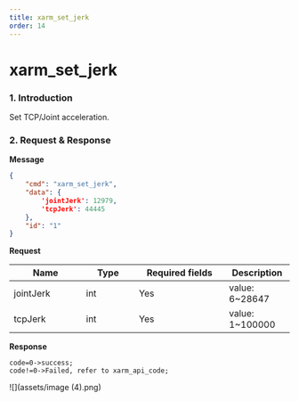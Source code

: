 ```yaml
---
title: xarm_set_jerk
order: 14
---
```

# xarm\_set\_jerk
### 1. Introduction
Set TCP/Joint acceleration.
### 2. Request & Response
**Message**
```json
{
    "cmd": "xarm_set_jerk",
    "data": {
        'jointJerk': 12979,
        'tcpJerk': 44445
    },
    "id": "1"
}
```
**Request**
<table data-full-width="true"><thead><tr><th width="114">Name</th><th width="79">Type</th><th width="146">Required fields</th><th>Description</th></tr></thead><tbody><tr><td>jointJerk</td><td>int</td><td>Yes</td><td>value: 6~28647</td></tr><tr><td>tcpJerk</td><td>int</td><td>Yes</td><td>value: 1~100000</td></tr></tbody></table>

**Response**
```
code=0->success;
code!=0->Failed, refer to xarm_api_code;
```
![](assets/image (4).png)
